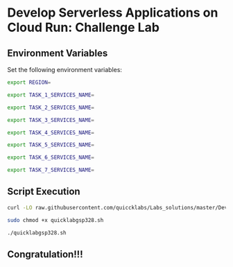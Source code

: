 
# Develop Serverless Applications on Cloud Run: Challenge Lab

## Environment Variables

Set the following environment variables:

```bash
export REGION=

export TASK_1_SERVICES_NAME=

export TASK_2_SERVICES_NAME=

export TASK_3_SERVICES_NAME=

export TASK_4_SERVICES_NAME=

export TASK_5_SERVICES_NAME=

export TASK_6_SERVICES_NAME=

export TASK_7_SERVICES_NAME=
```

## Script Execution



```bash
curl -LO raw.githubusercontent.com/quiccklabs/Labs_solutions/master/Develop%20Serverless%20Applications%20on%20Cloud%20Run%20Challenge%20Lab/quicklabgsp328.sh

sudo chmod +x quicklabgsp328.sh

./quicklabgsp328.sh
```

## Congratulation!!!
